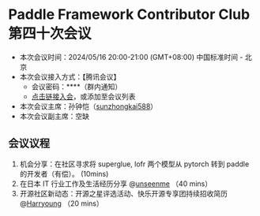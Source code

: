 # Paddle Framework Contributor Club 第四十次会议

- 本次会议时间：2024/05/16 20:00-21:00 (GMT+08:00) 中国标准时间 - 北京
- 本次会议接入方式：【腾讯会议】
  - 会议密码：\*\*\*\*（群内通知）
  - [点击链接入会](https://meeting.tencent.com/dm/wBYmyUucF0Zy)，或添加至会议列表
- 本次会议主席：孙钟恺（[sunzhongkai588](https://github.com/sunzhongkai588)）
- 本次会议副主席：空缺

## 会议议程

1. 机会分享：在社区寻求将 superglue, lofr 两个模型从 pytorch 转到 paddle 的开发者（有偿）。 (10mins)
2. 在日本 IT 行业工作及生活经历分享 @[unseenme](https://github.com/unseenme) （40 mins）
3. 开源社区新动态：开源之星评选活动、快乐开源专享团持续招收简历  @[Harryoung](https://github.com/Harryoung) （20 mins）